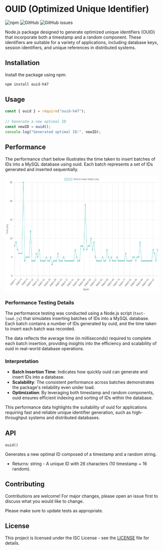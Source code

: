 # OUID (Optimized Unique Identifier)

![npm](https://img.shields.io/npm/v/ouid-h47)
![GitHub](https://img.shields.io/github/license/HasanH47/ouid)
![GitHub issues](https://img.shields.io/github/issues/HasanH47/ouid)

Node.js package designed to generate optimized unique identifiers (OUID) that incorporate both a timestamp and a random component. These identifiers are suitable for a variety of applications, including database keys, session identifiers, and unique references in distributed systems.

## Installation

Install the package using npm:

```bash
npm install ouid-h47
```

## Usage

```javascript
const { ouid } = require("ouid-h47");

// Generate a new optimal ID
const newID = ouid();
console.log("Generated optimal ID:", newID);
```

## Performance

The performance chart below illustrates the time taken to insert batches of IDs into a MySQL database using ouid. Each batch represents a set of IDs generated and inserted sequentially.

![Performance Chart](./performanceChart.png)

### Performance Testing Details

The performance testing was conducted using a Node.js script (`test-load.js`) that simulates inserting batches of IDs into a MySQL database. Each batch contains a number of IDs generated by ouid, and the time taken to insert each batch was recorded.

The data reflects the average time (in milliseconds) required to complete each batch insertion, providing insights into the efficiency and scalability of ouid in real-world database operations.

### Interpretation

- **Batch Insertion Time**: Indicates how quickly ouid can generate and insert IDs into a database.
- **Scalability**: The consistent performance across batches demonstrates the package's reliability even under load.
- **Optimization**: By leveraging both timestamp and random components, ouid ensures efficient indexing and sorting of IDs within the database.

This performance data highlights the suitability of ouid for applications requiring fast and reliable unique identifier generation, such as high-throughput systems and distributed databases.

## API

`ouid()`

Generates a new optimal ID composed of a timestamp and a random string.

- Returns: string - A unique ID with 26 characters (10 timestamp + 16 random).

## Contributing

Contributions are welcome! For major changes, please open an issue first to discuss what you would like to change.

Please make sure to update tests as appropriate.

## License

This project is licensed under the ISC License - see the [LICENSE](LICENSE) file for details.
